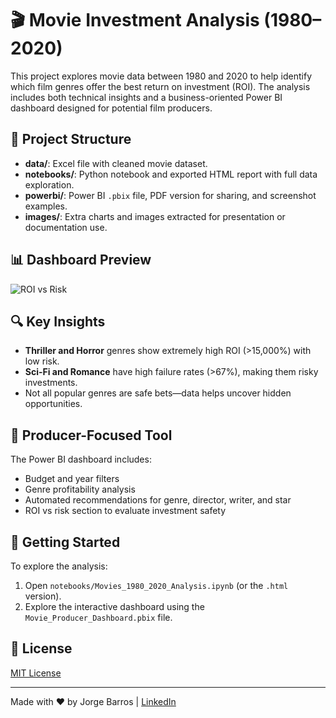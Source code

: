 # 🎬 Movie Investment Analysis (1980–2020)

This project explores movie data between 1980 and 2020 to help identify which film genres offer the best return on investment (ROI). The analysis includes both technical insights and a business-oriented Power BI dashboard designed for potential film producers.

## 📁 Project Structure

- **data/**: Excel file with cleaned movie dataset.
- **notebooks/**: Python notebook and exported HTML report with full data exploration.
- **powerbi/**: Power BI `.pbix` file, PDF version for sharing, and screenshot examples.
- **images/**: Extra charts and images extracted for presentation or documentation use.

## 📊 Dashboard Preview

![ROI vs Risk](powerbi/dashboard_screenshots/page3_roi_vs_risk.png)

## 🔍 Key Insights

- **Thriller and Horror** genres show extremely high ROI (>15,000%) with low risk.
- **Sci-Fi and Romance** have high failure rates (>67%), making them risky investments.
- Not all popular genres are safe bets—data helps uncover hidden opportunities.

## 💼 Producer-Focused Tool

The Power BI dashboard includes:
- Budget and year filters
- Genre profitability analysis
- Automated recommendations for genre, director, writer, and star
- ROI vs risk section to evaluate investment safety

## 🚀 Getting Started

To explore the analysis:
1. Open `notebooks/Movies_1980_2020_Analysis.ipynb` (or the `.html` version).
2. Explore the interactive dashboard using the `Movie_Producer_Dashboard.pbix` file.

## 📜 License

[MIT License](LICENSE)

---

Made with ❤️ by Jorge Barros | [LinkedIn](https://www.linkedin.com/in/tu-perfil)
